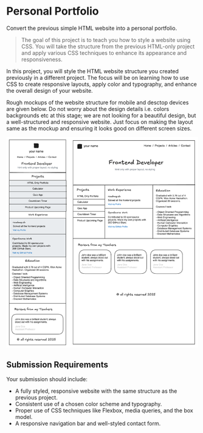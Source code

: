 # Personal Portfolio
Convert the previous simple HTML website into a personal portfolio.

<blockquote>The goal of this project is to teach you how to style a website using CSS. You will take the structure from the previous HTML-only project and apply various CSS techniques to enhance its appearance and responsiveness.</blockquote>

In this project, you will style the HTML website structure you created previously in a different project. The focus will be on learning how to use CSS to create responsive layouts, apply color and typography, and enhance the overall design of your website.

Rough mockups of the website structure for mobile and desctop devices are given below. Do not worry about the design details i.e. colors backgrounds etc at this stage; we are not looking for a beautiful design, but a well-structured and responsive website. Just focus on making the layout same as the mockup and ensuring it looks good on different screen sizes.

<img src="img/portfolio-template.png"/>

## Submission Requirements

Your submission should include:

+ A fully styled, responsive website with the same structure as the previous project.
+ Consistent use of a chosen color scheme and typography.
+ Proper use of CSS techniques like Flexbox, media queries, and the box model.
+ A responsive navigation bar and well-styled contact form.
